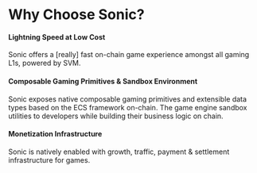 # Why Choose Sonic?

#### Lightning Speed at Low Cost

Sonic offers a \[really] fast on-chain game experience amongst all gaming L1s, powered by SVM.

#### Composable Gaming Primitives & Sandbox Environment

Sonic exposes native composable gaming primitives and extensible data types based on the ECS framework on-chain. The game engine sandbox utilities to developers while building their business logic on chain.

#### Monetization Infrastructure

Sonic is natively enabled with growth, traffic, payment & settlement infrastructure for games.
